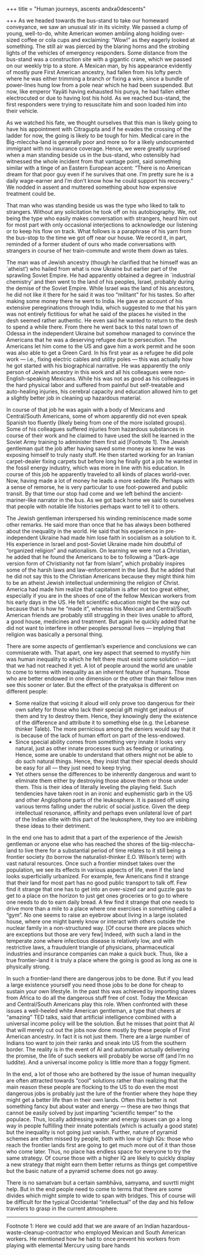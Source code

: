 +++
title = "Human journeys, ascents andxa0descents"

+++
As we headed towards the bus-stand to take our homeward conveyance, we
saw an unusual stir in its vicinity. We passed a clump of young,
well-to-do, white American women ambling along holding over-sized coffee
or cola cups and exclaiming: “Wow\!” as they eagerly looked at
something. The still air was pierced by the blaring horns and the
strobing lights of the vehicles of emergency responders. Some distance
from the bus-stand was a construction site with a gigantic crane, which
we passed on our weekly trip to a store. A Mexican man, by his
appearance evidently of mostly pure First American ancestry, had fallen
from his lofty perch where he was either trimming a branch or fixing a
wire, since a bundle of power-lines hung low from a pole near which he
had been suspended. But now, like emperor Yayāti having exhausted his
puṇya, he had fallen either electrocuted or due to having lost his
hold. As we reached bus-stand, the first responders were trying to
resuscitate him and soon loaded him into their vehicle.

As we watched his fate, we thought ourselves that this man is likely
going to have his appointment with Citragupta and if he evades the
crossing of the ladder for now, the going is likely to be tough for him.
Medical care in the Big-mleccha-land is generally poor and more so for a
likely undocumented immigrant with no insurance coverage. Hence, we were
greatly surprised when a man standing beside us in the bus-stand, who
ostensibly had witnessed the whole incident from that vantage point,
said something similar with a tinge of an Eastern European accent:
“There is no American dream for that poor guy even if he survives that
one. I’m pretty sure he is a daily wage-earner and I’m don’t know how he
could support his recovery.” We nodded in assent and muttered something
about how expensive treatment could be.

That man who was standing beside us was the type who liked to talk to
strangers. Without any solicitation he took off on his autobiography.
We, not being the type who easily makes conversation with strangers,
heard him out for most part with only occasional interjections to
acknowledge our listening or to keep his flow on track. What follows is
a paraphrase of his yarn from the bus-stop to the time we got off near
our house. We record it, in part, reminded of a former student of ours
who made conversations with strangers in course of her train-commute and
wrote them down as tales.

The man was of Jewish ancestry (though he clarified that he himself was
an \`atheist’) who hailed from what is now Ukraine but earlier part of
the sprawling Soviet Empire. He had apparently obtained a degree in
\`industrial chemistry’ and then went to the land of his peoples,
Israel, probably during the demise of the Soviet Empire. While Israel
was the land of his ancestors, he did not like it there for he said it
was too “militant” for his tastes. So after making some money there he
went to India. He gave an account of his extensive peregrinations
through India, which suggested to me that his yarn was not entirely
fictitious for what he said of the places he visited in the desh seemed
rather authentic. He even said he wanted to return to the desh to spend
a while there. From there he went back to this natal town of Odessa in
the independent Ukraine but somehow managed to convince the Americans
that he was a deserving refugee due to persecution. The Americans let
him come to the US and gave him a work permit and he soon was also able
to get a Green Card. In his first year as a refugee he did pole work —
i.e., fixing electric cables and utility poles — this was actually how
he got started with his biographical narrative. He was apparently the
only person of Jewish ancestry in this work and all his colleagues were
non-English-speaking Mexicans. While his was not as good as his
colleagues in the hard physical labor and suffered from painful but
self-treatable and auto-healing injuries, his cerebral capacity and
education allowed him to get a slightly better job in cleaning up
hazardous material.

In course of that job he was again with a body of Mexicans and
Central/South Americans, some of whom apparently did not even speak
Spanish too fluently (likely being from one of the more isolated
groups). Some of his colleagues suffered injuries from hazardous
substances in course of their work and he claimed to have used the skill
he learned in the Soviet Army training to administer them first aid
\[Footnote 1\]. The Jewish gentleman quit the job after having saved
some money as knew he was exposing himself to truly nasty stuff. He then
started working for an Iranian carpet-dealer fixing carpets but before
long he finally got a job he wanted in the fossil energy industry, which
was more in line with his education. In course of this job he apparently
traveled to all kinds of places world-over. Now, having made a lot of
money he leads a more sedate life. Perhaps with a sense of remorse, he
is very particular to use foot-powered and public transit. By that time
our stop had come and we left behind the ancient-mariner-like narrator
in the bus. As we got back home we said to ourselves that people with
notable life histories perhaps want to tell it to others.

The Jewish gentleman interspersed his winding reminiscence made some
other remarks. He said more than once that he has always been bothered
about the inequality in the world. He said that his experience in
pre-independent Ukraine had made him lose faith in socialism as a
solution to it. His experience in Israel and post-Soviet Ukraine made
him doubtful of “organized religion” and nationalism. On learning we
were not a Christian, he added that he found the Americans to be to
following a “Dark-age version form of Christianity not far from Islam”,
which probably inspires some of the harsh laws and law-enforcement in
the land. But he added that he did not say this to the Christian
Americans because they might think him to be an atheist Jewish
intellectual undermining the religion of Christ. America had made him
realize that capitalism is after not too great either, especially if you
are in the shoes of one of the fellow Mexican workers from his early
days in the US. He felt scientific education might be the way out
because that is how he “made it”, whereas his Mexican and Central/South
American friends are probably still struggling in their lives unable to
afford, a good house, medicines and treatment. But again he quickly
added that he did not want to interfere in other peoples personal lives
— implying that religion was basically a personal thing.

There are some aspects of gentleman’s experience and conclusions we can
commiserate with. That apart, one key aspect that seemed to mystify him
was human inequality to which he felt there must exist some solution —
just that we had not reached it yet. A lot of people around the world
are unable to come to terms with inequality as an inherent feature of
humans. Those who are better endowed in one dimension or the other than
their fellow men see this sooner or later. But the effect of the
pratyakṣa is different on different people:

  - Some realize that voicing it aloud will only prove too dangerous for
    their own safety for those who lack their special gift might get
    jealous of them and try to destroy them. Hence, they knowingly deny
    the existence of the difference and attribute it to something else
    (e.g. the Lebanese thinker Taleb). The more pernicious among the
    deniers would say that it is because of the lack of human effort on
    part of the less-endowed.
  - Since special ability comes from something very innate it looks very
    natural, just as other innate processes such as feeding or
    urinating. Hence, some are unable to understand that others might
    not be able to do such natural things. Hence, they insist that their
    special deeds should be easy for all — they just need to keep
    trying.
  - Yet others sense the differences to be inherently dangerous and want
    to eliminate them either by destroying those above them or those
    under them. This is their idea of literally leveling the playing
    field. Such tendencies have taken root in an ironic and euphemistic
    garb in the US and other Anglophone parts of the leukosphere. It is
    passed off using various terms falling under the rubric of social
    justice. Given the deep intellectual resonance, affinity and perhaps
    even unilateral love of part of the Indian elite with this part of
    the leukosphere, they too are imbibing these ideas to their
    detriment.

In the end one has to admit that a part of the experience of the Jewish
gentleman or anyone else who has reached the shores of the
big-mleccha-land to live there for a substantial period of time relates
to it still being a frontier society (to borrow the naturalist-thinker
E.O. Wilson’s term) with vast natural resources. Once such a frontier
mindset takes over the population, we see its effects in various aspects
of life, even if the land looks superficially urbanized. For example,
few Americans find it strange that their land for most part has no good
public transport to talk off. Few find it strange that one has to get
into an over-sized car and guzzle gas to get to a place on the horizon
to just get ones groceries or to go to where one needs to do to earn
daily bread. A few find it strange that one needs to drive more than a
mile to a place where one exercises in something called a “gym”. No one
seems to raise an eyebrow about living in a large isolated house, where
one might barely know or interact with others outside the nuclear family
in a non-structured way. \[Of course there are places which are
exceptions but those are very few\] Indeed, with such a land in the
temperate zone where infectious disease is relatively low, and with
restrictive laws, a fraudulent triangle of physicians, pharmaceutical
industries and insurance companies can make a quick buck. Thus, like a
true frontier-land it is truly a place where the going is good as long
as one is physically strong.

In such a frontier-land there are dangerous jobs to be done. But if you
lead a large existence yourself you need those jobs to be done for cheap
to sustain your own lifestyle. In the past this was achieved by
importing slaves from Africa to do all the dangerous stuff free of cost.
Today the Mexican and Central/South Americans play this role. When
confronted with these issues a well-heeled white American gentleman, a
type that cheers at “amazing” TED talks, said that artificial
intelligence combined with a universal income policy will be the
solution. But he misses that point that AI that will merely cut out the
jobs now done mostly by these people of First American ancestry. In fact
it is not just them. There are a large number of Indians too want to
join their ranks and sneak into US from the southern border. The reality
is in the event of AI and automation actually delivering the promise,
the life of such seekers will probably be worse off (and I’m no
luddite). And a universal income policy is little more than a foggy
figment.

In the end, a lot of those who are bothered by the issue of human
inequality are often attracted towards “cool” solutions rather than
realizing that the main reason these people are flocking to the US to do
even the most dangerous jobs is probably just the lure of the frontier
where they hope they might get a better life than in their own lands.
Often this better is not something fancy but about water and energy —
these are two things that cannot be easily solved by just imparting
“scientific temper” to the populace. Thus, locally addressing water
and energy issues can go a long way in people fulfilling their innate
potentials (which is actually a good state) but the inequality is not
going just vanish. Further, nature of pyramid schemes are often missed
by people, both with low or high IQs: those who reach the frontier lands
first are going to get much more out of it than those who come later.
Thus, no place has endless space for everyone to try the same strategy.
Of course those with a higher IQ are likely to quickly display a new
strategy that might earn them better returns as things get competitive
but the basic nature of a pyramid scheme does not go away.

There is no samatvam but a certain sambhāva, saṃyama, and suvṛtti might
help. But in the end people need to come to terms that there are some
divides which might simple to wide to span with bridges. This of course
will be difficult for the typical Occidental “intellectual” of the day
and his fellow travelers to grasp in the current atmosphere.

-----

Footnote 1: Here we could add that we are aware of an Indian
hazardous-waste-cleanup-contractor who employed Mexican and South
American workers. He mentioned how he had to once prevent his workers
from playing with elemental Mercury using bare hands
